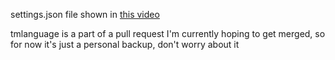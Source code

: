 settings.json file shown in [this video]()

tmlanguage is a part of a pull request I'm currently hoping to get merged, so for now it's just a personal backup, don't worry about it